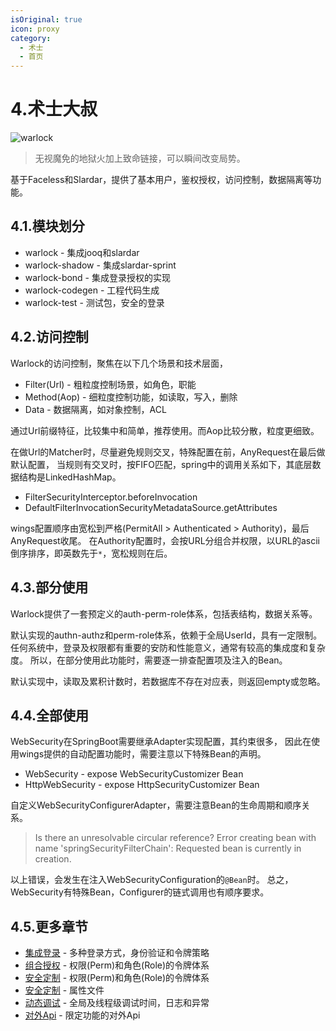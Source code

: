 ```yaml
---
isOriginal: true
icon: proxy
category:
  - 术士
  - 首页
---
```


# 4.术士大叔

![warlock](/warlock_icon.png)

> 无视魔免的地狱火加上致命链接，可以瞬间改变局势。

基于Faceless和Slardar，提供了基本用户，鉴权授权，访问控制，数据隔离等功能。

## 4.1.模块划分

* warlock - 集成jooq和slardar
* warlock-shadow - 集成slardar-sprint
* warlock-bond - 集成登录授权的实现
* warlock-codegen - 工程代码生成
* warlock-test - 测试包，安全的登录

## 4.2.访问控制

Warlock的访问控制，聚焦在以下几个场景和技术层面，

* Filter(Url) - 粗粒度控制场景，如角色，职能
* Method(Aop) - 细粒度控制功能，如读取，写入，删除
* Data - 数据隔离，如对象控制，ACL

通过Url前缀特征，比较集中和简单，推荐使用。而Aop比较分散，粒度更细致。

在做Url的Matcher时，尽量避免规则交叉，特殊配置在前，AnyRequest在最后做默认配置，
当规则有交叉时，按FIFO匹配，spring中的调用关系如下，其底层数据结构是LinkedHashMap。

* FilterSecurityInterceptor.beforeInvocation
* DefaultFilterInvocationSecurityMetadataSource.getAttributes

wings配置顺序由宽松到严格(PermitAll > Authenticated > Authority)，最后AnyRequest收尾。
在Authority配置时，会按URL分组合并权限，以URL的ascii倒序排序，即英数先于`*`，宽松规则在后。

## 4.3.部分使用

Warlock提供了一套预定义的auth-perm-role体系，包括表结构，数据关系等。

默认实现的authn-authz和perm-role体系，依赖于全局UserId，具有一定限制。
任何系统中，登录及权限都有重要的安防和性能意义，通常有较高的集成度和复杂度。
所以，在部分使用此功能时，需要逐一排查配置项及注入的Bean。

默认实现中，读取及累积计数时，若数据库不存在对应表，则返回empty或忽略。

## 4.4.全部使用

WebSecurity在SpringBoot需要继承Adapter实现配置，其约束很多，
因此在使用wings提供的自动配置功能时，需要注意以下特殊Bean的声明。

* WebSecurity - expose WebSecurityCustomizer Bean
* HttpWebSecurity - expose HttpSecurityCustomizer Bean

自定义WebSecurityConfigurerAdapter，需要注意Bean的生命周期和顺序关系。

> Is there an unresolvable circular reference?
> Error creating bean with name 'springSecurityFilterChain':
> Requested bean is currently in creation.

以上错误，会发生在注入WebSecurityConfiguration的`@Bean`时。
总之，WebSecurity有特殊Bean，Configurer的链式调用也有顺序要求。

## 4.5.更多章节

* [集成登录](4a-authn.md) - 多种登录方式，身份验证和令牌策略
* [组合授权](4b-authz.md) - 权限(Perm)和角色(Role)的令牌体系
* [安全定制](4c-security.md) - 权限(Perm)和角色(Role)的令牌体系
* [安全定制](4d-prop-warlock.md) - 属性文件
* [动态调试](4e-tweak.md) - 全局及线程级调试时间，日志和异常
* [对外Api](4f-api-oauth.md) - 限定功能的对外Api
